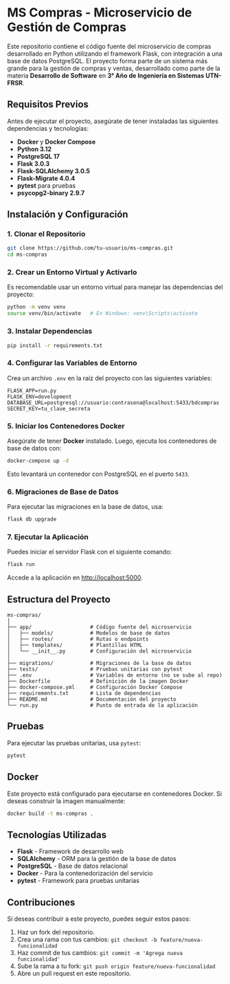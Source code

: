 # **MS Compras - Microservicio de Gestión de Compras**

Este repositorio contiene el código fuente del microservicio de compras desarrollado en Python utilizando el framework Flask, con integración a una base de datos PostgreSQL. El proyecto forma parte de un sistema más grande para la gestión de compras y ventas, desarrollado como parte de la materia **Desarrollo de Software** en **3° Año de Ingeniería en Sistemas UTN-FRSR**.

## **Requisitos Previos**

Antes de ejecutar el proyecto, asegúrate de tener instaladas las siguientes dependencias y tecnologías:

- **Docker** y **Docker Compose**
- **Python 3.12**
- **PostgreSQL 17**
- **Flask 3.0.3**
- **Flask-SQLAlchemy 3.0.5**
- **Flask-Migrate 4.0.4**
- **pytest** para pruebas
- **psycopg2-binary 2.9.7**

## **Instalación y Configuración**

### 1. **Clonar el Repositorio**

```bash
git clone https://github.com/tu-usuario/ms-compras.git
cd ms-compras
```

### 2. **Crear un Entorno Virtual y Activarlo**

Es recomendable usar un entorno virtual para manejar las dependencias del proyecto:

```bash
python -m venv venv
source venv/bin/activate   # En Windows: venv\Scripts\activate
```

### 3. **Instalar Dependencias**

```bash
pip install -r requirements.txt
```

### 4. **Configurar las Variables de Entorno**

Crea un archivo `.env` en la raíz del proyecto con las siguientes variables:

```
FLASK_APP=run.py
FLASK_ENV=development
DATABASE_URL=postgresql://usuario:contrasena@localhost:5433/bdcompras
SECRET_KEY=tu_clave_secreta
```

### 5. **Iniciar los Contenedores Docker**

Asegúrate de tener **Docker** instalado. Luego, ejecuta los contenedores de base de datos con:

```bash
docker-compose up -d
```

Esto levantará un contenedor con PostgreSQL en el puerto `5433`.

### 6. **Migraciones de Base de Datos**

Para ejecutar las migraciones en la base de datos, usa:

```bash
flask db upgrade
```

### 7. **Ejecutar la Aplicación**

Puedes iniciar el servidor Flask con el siguiente comando:

```bash
flask run
```

Accede a la aplicación en [http://localhost:5000](http://localhost:5000).

## **Estructura del Proyecto**

```
ms-compras/
│
├── app/                   # Código fuente del microservicio
│   ├── models/            # Modelos de base de datos
│   ├── routes/            # Rutas o endpoints
│   ├── templates/         # Plantillas HTML
│   └── __init__.py        # Configuración del microservicio
│
├── migrations/            # Migraciones de la base de datos
├── tests/                 # Pruebas unitarias con pytest
├── .env                   # Variables de entorno (no se sube al repo)
├── Dockerfile             # Definición de la imagen Docker
├── docker-compose.yml     # Configuración Docker Compose
├── requirements.txt       # Lista de dependencias
├── README.md              # Documentación del proyecto
└── run.py                 # Punto de entrada de la aplicación
```

## **Pruebas**

Para ejecutar las pruebas unitarias, usa `pytest`:

```bash
pytest
```

## **Docker**

Este proyecto está configurado para ejecutarse en contenedores Docker. Si deseas construir la imagen manualmente:

```bash
docker build -t ms-compras .
```

## **Tecnologías Utilizadas**

- **Flask** - Framework de desarrollo web
- **SQLAlchemy** - ORM para la gestión de la base de datos
- **PostgreSQL** - Base de datos relacional
- **Docker** - Para la contenedorización del servicio
- **pytest** - Framework para pruebas unitarias

## **Contribuciones**

Si deseas contribuir a este proyecto, puedes seguir estos pasos:

1. Haz un fork del repositorio.
2. Crea una rama con tus cambios: `git checkout -b feature/nueva-funcionalidad`
3. Haz commit de tus cambios: `git commit -m 'Agrega nueva funcionalidad'`
4. Sube la rama a tu fork: `git push origin feature/nueva-funcionalidad`
5. Abre un pull request en este repositorio.
